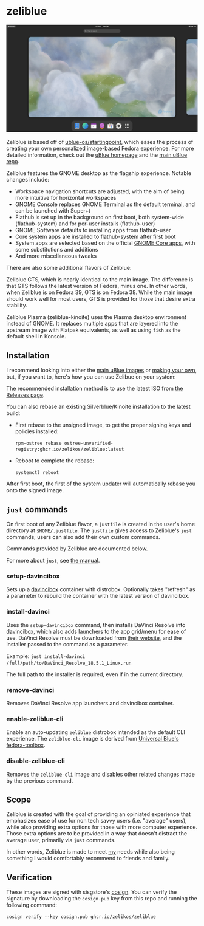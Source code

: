 # zeliblue

![Zeliblue Desktop](/repo_content/desktop1.webp?raw=true)

Zeliblue is based off of [ublue-os/startingpoint](https://github.com/ublue-os/startingpoint), which eases the process of creating your own personalized image-based Fedora experience. For more detailed information, check out the [uBlue homepage](https://universal-blue.org/) and the [main uBlue repo](https://github.com/ublue-os/main/).

Zeliblue features the GNOME desktop as the flagship experience. Notable changes include:

- Workspace navigation shortcuts are adjusted, with the aim of being more intuitive for horizontal workspaces
- GNOME Console replaces GNOME Terminal as the default terminal, and can be launched with Super+t
- Flathub is set up in the background on first boot, both system-wide (flathub-system) and for per-user installs (flathub-user)
- GNOME Software defaults to installing apps from flathub-user
- Core system apps are installed to flathub-system after first boot
- System apps are selected based on the official [GNOME Core apps](https://apps.gnome.org/), with some substitutions and additions
- And more miscellaneous tweaks

There are also some additional flavors of Zeliblue:

Zeliblue GTS, which is nearly identical to the main image. The difference is that GTS follows the latest version of Fedora, minus one. In other words, when Zeliblue is on Fedora 39, GTS is on Fedora 38. While the main image should work well for most users, GTS is provided for those that desire extra stability.

Zeliblue Plasma (zeliblue-kinoite) uses the Plasma desktop environment instead of GNOME. It replaces multiple apps that are layered into the upstream image with Flatpak equivalents, as well as using `fish` as the default shell in Konsole.

## Installation

I recommend looking into either the [main uBlue images](https://universal-blue.org/images/) or [making your own](https://universal-blue.org/tinker/make-your-own/), but, if you want to, here's how you can use Zelibue on your system:

The recommended installation method is to use the latest ISO from [the Releases page](https://github.com/zelikos/zeliblue/releases/tag/auto-iso).

You can also rebase an existing Silverblue/Kinoite installation to the latest build:

- First rebase to the unsigned image, to get the proper signing keys and policies installed:
  ```
  rpm-ostree rebase ostree-unverified-registry:ghcr.io/zelikos/zeliblue:latest
  ```
- Reboot to complete the rebase:
  ```
  systemctl reboot
  ```

After first boot, the first of the system updater will automatically rebase you onto the signed image.

## `just` commands

On first boot of any Zeliblue flavor, a `justfile` is created in the user's home directory at `$HOME/.justfile`. The `justfile` gives access to Zeliblue's `just` commands; users can also add their own custom commands.

Commands provided by Zeliblue are documented below.

For more about `just`, see [the manual](https://just.systems/man/en/).

### setup-davincibox

Sets up a [davincibox](https://github.com/zelikos/davincibox) container with distrobox. Optionally takes "refresh" as a parameter to rebuild the container with the latest version of davincibox.

### install-davinci

Uses the `setup-davincibox` command, then installs DaVinci Resolve into davincibox, which also adds launchers to the app grid/menu for ease of use. DaVinci Resolve must be downloaded from [their website](https://www.blackmagicdesign.com/products/davinciresolve), and the installer passed to the command as a parameter.

Example: `just install-davinci /full/path/to/DaVinci_Resolve_18.5.1_Linux.run`

The full path to the installer is required, even if in the current directory.

### remove-davinci

Removes DaVinci Resolve app launchers and davincibox container.

### enable-zeliblue-cli

Enable an auto-updating `zeliblue` distrobox intended as the default CLI experience. The `zeliblue-cli` image is derived from [Universal Blue's fedora-toolbox](https://github.com/ublue-os/toolboxes).

### disable-zeliblue-cli

Removes the `zeliblue-cli` image and disables other related changes made by the previous command.

## Scope

Zeliblue is created with the goal of providing an opiniated experience that emphasizes ease of use for non tech savvy users (i.e. "average" users), while also providing extra options for those with more computer experience. Those extra options are to be provided in a way that doesn't distract the average user, primarily via `just` commands.

In other words, Zeliblue is made to meet [my](https://github.com/zelikos) needs while also being something I would comfortably recommend to friends and family.

## Verification

These images are signed with sisgstore's [cosign](https://docs.sigstore.dev/cosign/overview/). You can verify the signature by downloading the `cosign.pub` key from this repo and running the following command:

    cosign verify --key cosign.pub ghcr.io/zelikos/zeliblue
